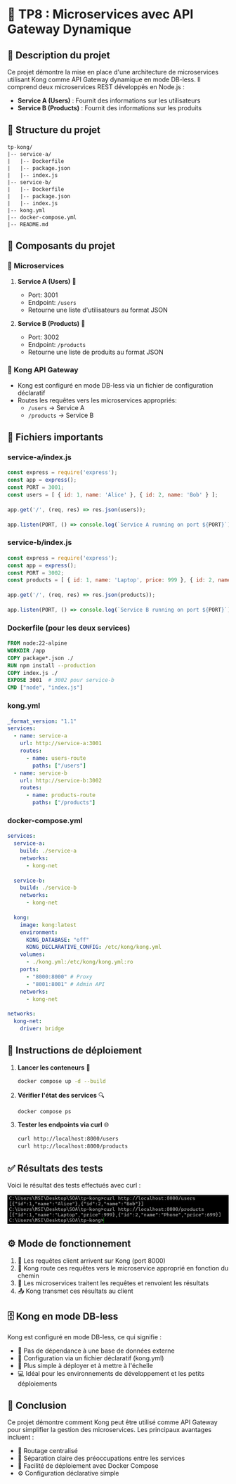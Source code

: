 # 🚀 TP8 : Microservices avec API Gateway Dynamique

## 📝 Description du projet
Ce projet démontre la mise en place d'une architecture de microservices utilisant Kong comme API Gateway dynamique en mode DB-less. Il comprend deux microservices REST développés en Node.js :
- **Service A (Users)** : Fournit des informations sur les utilisateurs
- **Service B (Products)** : Fournit des informations sur les produits

## 📂 Structure du projet
```
tp-kong/
|-- service-a/
|   |-- Dockerfile
|   |-- package.json
|   |-- index.js
|-- service-b/
|   |-- Dockerfile
|   |-- package.json
|   |-- index.js
|-- kong.yml
|-- docker-compose.yml
|-- README.md
```

## 🧩 Composants du projet

### 🔌 Microservices
1. **Service A (Users)** 👤
   - Port: 3001
   - Endpoint: `/users`
   - Retourne une liste d'utilisateurs au format JSON

2. **Service B (Products)** 🛒
   - Port: 3002
   - Endpoint: `/products`
   - Retourne une liste de produits au format JSON

### 🌉 Kong API Gateway
- Kong est configuré en mode DB-less via un fichier de configuration déclaratif
- Routes les requêtes vers les microservices appropriés:
  - `/users` -> Service A
  - `/products` -> Service B

## 📄 Fichiers importants

### service-a/index.js
```javascript
const express = require('express');
const app = express();
const PORT = 3001;
const users = [ { id: 1, name: 'Alice' }, { id: 2, name: 'Bob' } ];

app.get('/', (req, res) => res.json(users));

app.listen(PORT, () => console.log(`Service A running on port ${PORT}`));
```

### service-b/index.js
```javascript
const express = require('express');
const app = express();
const PORT = 3002;
const products = [ { id: 1, name: 'Laptop', price: 999 }, { id: 2, name: 'Phone', price: 699 } ];

app.get('/', (req, res) => res.json(products));

app.listen(PORT, () => console.log(`Service B running on port ${PORT}`));
```

### Dockerfile (pour les deux services)
```dockerfile
FROM node:22-alpine
WORKDIR /app
COPY package*.json ./
RUN npm install --production
COPY index.js ./
EXPOSE 3001  # 3002 pour service-b
CMD ["node", "index.js"]
```

### kong.yml
```yaml
_format_version: "1.1"
services:
  - name: service-a
    url: http://service-a:3001
    routes:
      - name: users-route
        paths: ["/users"]
  - name: service-b
    url: http://service-b:3002
    routes:
      - name: products-route
        paths: ["/products"]
```

### docker-compose.yml
```yaml
services:
  service-a:
    build: ./service-a
    networks:
      - kong-net

  service-b:
    build: ./service-b
    networks:
      - kong-net

  kong:
    image: kong:latest
    environment:
      KONG_DATABASE: "off"
      KONG_DECLARATIVE_CONFIG: /etc/kong/kong.yml
    volumes:
      - ./kong.yml:/etc/kong/kong.yml:ro
    ports:
      - "8000:8000" # Proxy
      - "8001:8001" # Admin API
    networks:
      - kong-net

networks:
  kong-net:
    driver: bridge
```

## 🚀 Instructions de déploiement

1. **Lancer les conteneurs** 🐳
   ```bash
   docker compose up -d --build
   ```

2. **Vérifier l'état des services** 🔍
   ```bash
   docker compose ps
   ```

3. **Tester les endpoints via curl** 🌐
   ```bash
   curl http://localhost:8000/users
   curl http://localhost:8000/products
   ```

## ✅ Résultats des tests

Voici le résultat des tests effectués avec curl :

![Résultats des tests](res.png)

## ⚙️ Mode de fonctionnement

1. 📱 Les requêtes client arrivent sur Kong (port 8000)
2. 🧭 Kong route ces requêtes vers le microservice approprié en fonction du chemin
3. 🔄 Les microservices traitent les requêtes et renvoient les résultats
4. 📤 Kong transmet ces résultats au client

## 🗄️ Kong en mode DB-less

Kong est configuré en mode DB-less, ce qui signifie :
- 🔌 Pas de dépendance à une base de données externe
- 📝 Configuration via un fichier déclaratif (kong.yml)
- 🚀 Plus simple à déployer et à mettre à l'échelle
- 💻 Idéal pour les environnements de développement et les petits déploiements

## 🏁 Conclusion

Ce projet démontre comment Kong peut être utilisé comme API Gateway pour simplifier la gestion des microservices. Les principaux avantages incluent :
- 🧭 Routage centralisé
- 🧩 Séparation claire des préoccupations entre les services
- 🐳 Facilité de déploiement avec Docker Compose
- ⚙️ Configuration déclarative simple